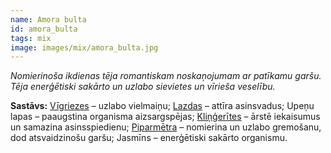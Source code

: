 ```yaml
---
name: Amora bulta
id: amora_bulta
tags: mix
image: images/mix/amora_bulta.jpg
---
```

*Nomierinoša ikdienas tēja romantiskam noskaņojumam ar patīkamu garšu. Tēja enerģētiski sakārto un uzlabo sievietes un vīrieša veselību.*

**Sastāvs:**
<a href="https://www.danga.lv/mono/#vigriezes">Vīgriezes</a> – uzlabo vielmaiņu;
<a href="https://www.danga.lv/mono/#lazdu_miza">Lazdas</a> – attīra asinsvadus;
Upeņu lapas – paaugstina organisma aizsargspējas; 
<a href="https://www.danga.lv/mono/#klingerites">Kliņģerītes</a> – ārstē iekaisumus un samazina asinsspiedienu;
<a href="https://www.danga.lv/mono/#piparmetra">Piparmētra</a> – nomierina un uzlabo gremošanu, dod atsvaidzinošu garšu;
Jasmīns – enerģētiski sakārto organismu.